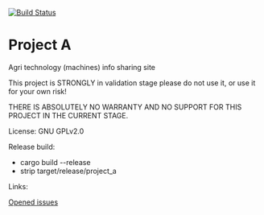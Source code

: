 [![Build Status](https://travis-ci.org/mezeipetister/project_a.svg?branch=master)](https://travis-ci.org/mezeipetister/project_a)

# Project A

Agri technology (machines) info sharing site

This project is STRONGLY in validation stage
please do not use it, or use it for your own risk!

THERE IS ABSOLUTELY NO WARRANTY AND NO SUPPORT
FOR THIS PROJECT IN THE CURRENT STAGE.

License: GNU GPLv2.0

Release build:

- cargo build --release
- strip target/release/project_a

Links:

[Opened issues](/issues.md)